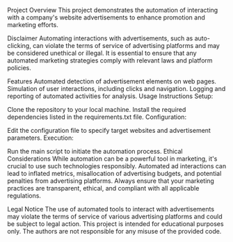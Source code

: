 Project Overview
This project demonstrates the automation of interacting with a company's website advertisements to enhance promotion and marketing efforts.

Disclaimer
Automating interactions with advertisements, such as auto-clicking, can violate the terms of service of advertising platforms and may be considered unethical or illegal. It is essential to ensure that any automated marketing strategies comply with relevant laws and platform policies.

Features
Automated detection of advertisement elements on web pages.
Simulation of user interactions, including clicks and navigation.
Logging and reporting of automated activities for analysis.
Usage Instructions
Setup:

Clone the repository to your local machine.
Install the required dependencies listed in the requirements.txt file.
Configuration:

Edit the configuration file to specify target websites and advertisement parameters.
Execution:

Run the main script to initiate the automation process.
Ethical Considerations
While automation can be a powerful tool in marketing, it's crucial to use such technologies responsibly. Automated ad interactions can lead to inflated metrics, misallocation of advertising budgets, and potential penalties from advertising platforms. Always ensure that your marketing practices are transparent, ethical, and compliant with all applicable regulations.

Legal Notice
The use of automated tools to interact with advertisements may violate the terms of service of various advertising platforms and could be subject to legal action. This project is intended for educational purposes only. The authors are not responsible for any misuse of the provided code.

